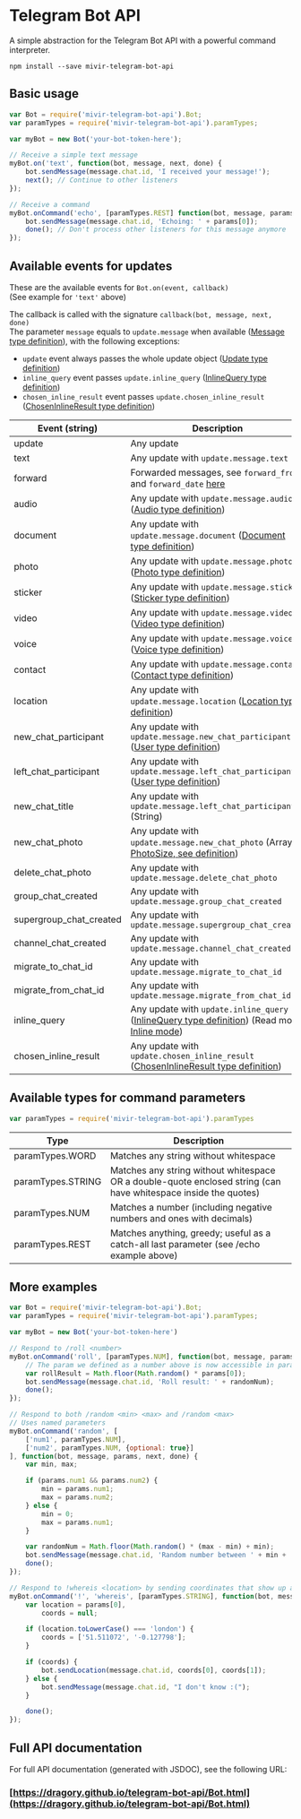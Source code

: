 # Telegram Bot API

A simple abstraction for the Telegram Bot API with a powerful command interpreter.

`npm install --save mivir-telegram-bot-api`

## Basic usage
```javascript
var Bot = require('mivir-telegram-bot-api').Bot;
var paramTypes = require('mivir-telegram-bot-api').paramTypes;

var myBot = new Bot('your-bot-token-here');

// Receive a simple text message
myBot.on('text', function(bot, message, next, done) {
    bot.sendMessage(message.chat.id, 'I received your message!');
    next(); // Continue to other listeners
});

// Receive a command
myBot.onCommand('echo', [paramTypes.REST] function(bot, message, params, next, done) {
    bot.sendMessage(message.chat.id, 'Echoing: ' + params[0]);
    done(); // Don't process other listeners for this message anymore
});
```

## Available events for updates
These are the available events for `Bot.on(event, callback)`  
(See example for `'text'` above)

The callback is called with the signature `callback(bot, message, next, done)`  
The parameter `message` equals to `update.message` when available ([Message type definition](https://core.telegram.org/bots/api#message)), with the following exceptions:
* `update` event always passes the whole update object ([Update type definition](https://core.telegram.org/bots/api#update))
* `inline_query` event passes `update.inline_query` ([InlineQuery type definition](https://core.telegram.org/bots/api#inlinequery))
* `chosen_inline_result` event passes `update.chosen_inline_result` ([ChosenInlineResult type definition](https://core.telegram.org/bots/api#choseninlineresult))

Event (string) | Description
---- | ----
update | Any update
text | Any update with `update.message.text`
forward | Forwarded messages, see `forward_from` and `forward_date` [here](https://core.telegram.org/bots/api#message)
audio | Any update with `update.message.audio` ([Audio type definition](https://core.telegram.org/bots/api#audio))
document | Any update with `update.message.document` ([Document type definition](https://core.telegram.org/bots/api#document))
photo | Any update with `update.message.photo` ([Photo type definition](https://core.telegram.org/bots/api#photo))
sticker | Any update with `update.message.sticker` ([Sticker type definition](https://core.telegram.org/bots/api#sticker))
video | Any update with `update.message.video` ([Video type definition](https://core.telegram.org/bots/api#video))
voice | Any update with `update.message.voice` ([Voice type definition](https://core.telegram.org/bots/api#voice))
contact | Any update with `update.message.contact` ([Contact type definition](https://core.telegram.org/bots/api#contact))
location | Any update with `update.message.location` ([Location type definition](https://core.telegram.org/bots/api#location))
new_chat_participant | Any update with `update.message.new_chat_participant` ([User type definition](https://core.telegram.org/bots/api#user))
left_chat_participant | Any update with `update.message.left_chat_participant` ([User type definition](https://core.telegram.org/bots/api#user))
new_chat_title | Any update with `update.message.left_chat_participant` (String)
new_chat_photo | Any update with `update.message.new_chat_photo` (Array of [PhotoSize, see definition](https://core.telegram.org/bots/api#photosize))
delete_chat_photo | Any update with `update.message.delete_chat_photo`
group_chat_created | Any update with `update.message.group_chat_created`
supergroup_chat_created | Any update with `update.message.supergroup_chat_created`
channel_chat_created | Any update with `update.message.channel_chat_created`
migrate_to_chat_id | Any update with `update.message.migrate_to_chat_id`
migrate_from_chat_id | Any update with `update.message.migrate_from_chat_id`
inline_query | Any update with `update.inline_query` ([InlineQuery type definition](https://core.telegram.org/bots/api#inlinequery)) (Read more: [Inline mode](https://core.telegram.org/bots/api#inline-mode)) |
chosen_inline_result | Any update with `update.chosen_inline_result` ([ChosenInlineResult type definition](https://core.telegram.org/bots/api#choseninlineresult))

## Available types for command parameters
```javascript
var paramTypes = require('mivir-telegram-bot-api').paramTypes
```

|Type|Description|
|-|-|
|paramTypes.WORD|Matches any string without whitespace|
|paramTypes.STRING|Matches any string without whitespace OR a double-quote enclosed string (can have whitespace inside the quotes)|
|paramTypes.NUM|Matches a number (including negative numbers and ones with decimals)|
|paramTypes.REST|Matches anything, greedy; useful as a catch-all last parameter (see /echo example above)|

## More examples
```javascript
var Bot = require('mivir-telegram-bot-api').Bot;
var paramTypes = require('mivir-telegram-bot-api').paramTypes;

var myBot = new Bot('your-bot-token-here')

// Respond to /roll <number>
myBot.onCommand('roll', [paramTypes.NUM], function(bot, message, params, next, done) {
    // The param we defined as a number above is now accessible in params[0]
    var rollResult = Math.floor(Math.random() * params[0]);
    bot.sendMessage(message.chat.id, 'Roll result: ' + randomNum);
    done();
});

// Respond to both /random <min> <max> and /random <max>
// Uses named parameters
myBot.onCommand('random', [
    ['num1', paramTypes.NUM],
    ['num2', paramTypes.NUM, {optional: true}]
], function(bot, message, params, next, done) {
    var min, max;

    if (params.num1 && params.num2) {
        min = params.num1;
        max = params.num2;
    } else {
        min = 0;
        max = params.num1;
    }

    var randomNum = Math.floor(Math.random() * (max - min) + min);
    bot.sendMessage(message.chat.id, 'Random number between ' + min + ' and ' + max + ': ' + randomNum);
    done();
});

// Respond to !whereis <location> by sending coordinates that show up as a map to Telegram users
myBot.onCommand('!', 'whereis', [paramTypes.STRING], function(bot, message, params, next, done) {
    var location = params[0],
        coords = null;

    if (location.toLowerCase() === 'london') {
        coords = ['51.511072', '-0.127798'];
    }

    if (coords) {
        bot.sendLocation(message.chat.id, coords[0], coords[1]);
    } else {
        bot.sendMessage(message.chat.id, "I don't know :(");
    }

    done();
});
```

## Full API documentation

For full API documentation (generated with JSDOC), see the following URL:

### [https://dragory.github.io/telegram-bot-api/Bot.html](https://dragory.github.io/telegram-bot-api/Bot.html)
